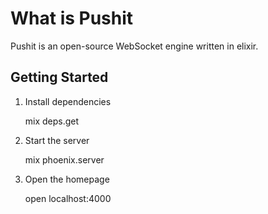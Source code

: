 # What is Pushit

Pushit is an open-source WebSocket engine written in elixir.

## Getting Started

1. Install dependencies

    mix deps.get

2. Start the server

    mix phoenix.server

3. Open the homepage

    open localhost:4000
